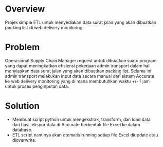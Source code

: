 # Overview
Projek simple ETL untuk menyediakan data surat jalan yang akan dibuatkan packing list di web delivery monitoring.

# Problem
Operasional Supply Chain Manager request untuk dibuatkan suatu program yang dapat meningkatkan efisiensi pekerjaan admin transport dalam hal menyiapkan data surat jalan yang akan dibuatkan packing list. Selama ini admin transport
melakukan input data secara manual dari sistem Accurate ke web delivery monitoring yang di mana membutuhkan waktu +/- 1 jam untuk proses penginputan data.

# Solution
- Membuat script python untuk mengekstrak, transform, dan load data dari hasil ekspor data di Accurate berbentuk file Excel ke dalam database.
- ETL script nantinya akan otomatis running setiap file Excel diupdate atau dioverwrite.
